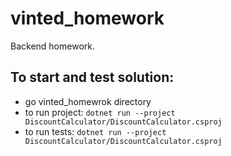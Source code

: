 # vinted_homework
Backend homework.

## To start and test solution:  
  - go vinted_homewrok directory  
  - to run project: `dotnet run --project DiscountCalculator/DiscountCalculator.csproj`  
  - to run tests: `dotnet run --project DiscountCalculator/DiscountCalculator.csproj`  

